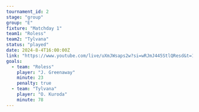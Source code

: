 ```yaml
---
tournament_id: 2
stage: "group"
group: "E"
fixture: "Matchday 1"
team1: "Roless"
team2: "Tylvana"
status: "played"
date: 2024-8-4T16:00:00Z
link: "https://www.youtube.com/live/uXmJWsaps2w?si=wRJmJ445StlQResd&t=155"
goals:
  - team: "Roless"
    player: "J. Greenaway"
    minute: 23
    penalty: true
  - team: "Tylvana"
    player: "O. Kuroda"
    minute: 78
---
```

